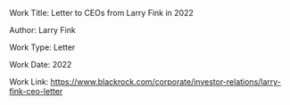 Work Title: Letter to CEOs from Larry Fink in 2022

Author: Larry Fink

Work Type: Letter

Work Date: 2022

Work Link: https://www.blackrock.com/corporate/investor-relations/larry-fink-ceo-letter

